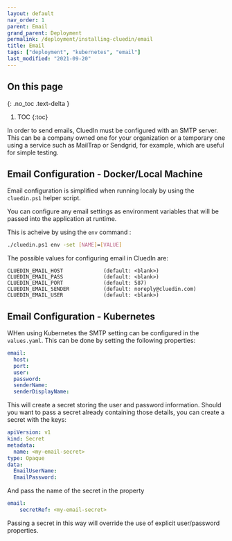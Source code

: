 ```yaml
---
layout: default
nav_order: 1
parent: Email
grand_parent: Deployment
permalink: /deployment/installing-cluedin/email
title: Email
tags: ["deployment", "kubernetes", "email"]
last_modified: "2021-09-20"
---
```


## On this page
{: .no_toc .text-delta }
1. TOC
{:toc}

In order to send emails, CluedIn must be configured with an SMTP server.
This can be a company owned one for your organization or a temporary one using a service such as MailTrap or Sendgrid, for example, which are useful for simple testing.

## Email Configuration - Docker/Local Machine

Email configuration is simplified when running localy by using the `cluedin.ps1` helper script.

You can configure any email settings as environment variables that will be passed into the application at runtime.

This is acheive by using the `env` command :

```bash
./cluedin.ps1 env -set [NAME]=[VALUE]
```

The possible values for configuring email in CluedIn are:

```
CLUEDIN_EMAIL_HOST             (default: <blank>)
CLUEDIN_EMAIL_PASS             (default: <blank>)
CLUEDIN_EMAIL_PORT             (default: 587)
CLUEDIN_EMAIL_SENDER           (default: noreply@cluedin.com)
CLUEDIN_EMAIL_USER             (default: <blank>)   
```

## Email Configuration - Kubernetes

WHen using Kubernetes the SMTP setting can be configured in the `values.yaml`. This can be done by setting the following properties:

```yaml
email:
  host:
  port:
  user:
  password:
  senderName:
  senderDisplayName:
```

This will create a secret storing the user and password information. Should you want to pass a secret already containing those details, you can create a secret with the keys:

```yaml
apiVersion: v1
kind: Secret
metadata:
  name: <my-email-secret>
type: Opaque
data:
  EmailUserName: 
  EmailPassword: 
```

And pass the name of the secret in the property

```yaml
email:
    secretRef: <my-email-secret>
```

Passing a secret in this way will override the use of explicit user/password properties.